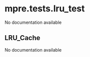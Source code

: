 mpre.tests.lru_test
========
No documentation available

LRU_Cache
--------
No documentation available